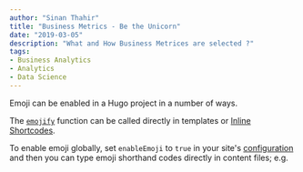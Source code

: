 ```yaml
---
author: "Sinan Thahir"
title: "Business Metrics - Be the Unicorn"
date: "2019-03-05"
description: "What and How Business Metrices are selected ?"
tags: 
- Business Analytics
- Analytics
- Data Science
---
```


Emoji can be enabled in a Hugo project in a number of ways. 
<!--more-->
The [`emojify`](https://gohugo.io/functions/emojify/) function can be called directly in templates or [Inline Shortcodes](https://gohugo.io/templates/shortcode-templates/#inline-shortcodes). 

To enable emoji globally, set `enableEmoji` to `true` in your site's [configuration](https://gohugo.io/getting-started/configuration/) and then you can type emoji shorthand codes directly in content files; e.g.
